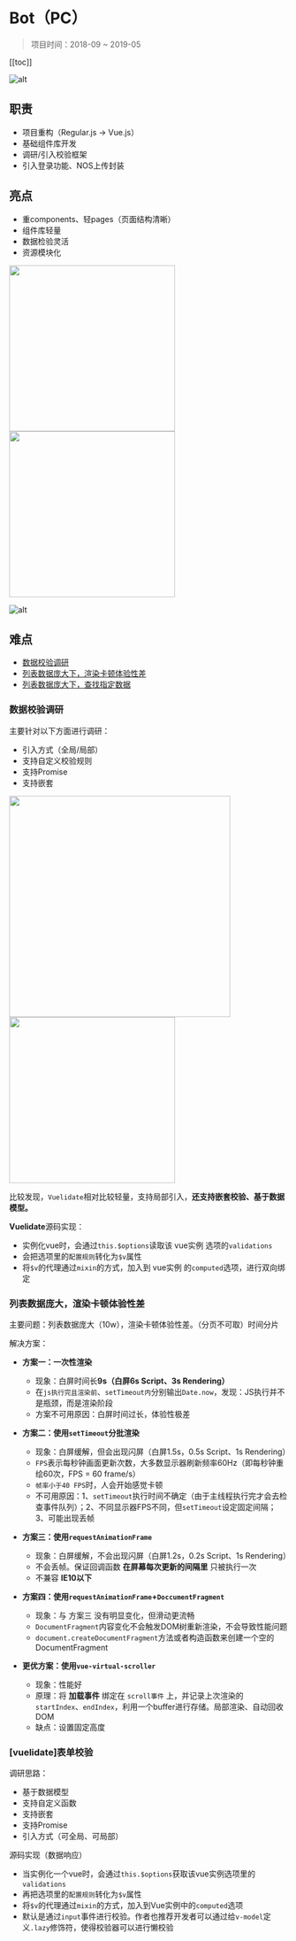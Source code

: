 # Bot（PC）
> 项目时间：2018-09 ~ 2019-05

[[toc]]

![alt](./img/img-5.png)

## 职责
 - 项目重构（Regular.js -> Vue.js）
 - 基础组件库开发
 - 调研/引入校验框架
 - 引入登录功能、NOS上传封装

## 亮点
 - 重components、轻pages（页面结构清晰）
 - 组件库轻量
 - 数据检验灵活
 - 资源模块化

<img src="./img/img-1.png" width="300">

<img src="./img/img-2.png" width="300">

![alt](./img/img-3.png)

## 难点
 - [数据校验调研](#数据校验调研)
 - [列表数据庞大下，渲染卡顿体验性差](#列表数据庞大，渲染卡顿体验性差)
 - [列表数据庞大下，查找指定数据](#列表数据庞大，查找指定数据)

### 数据校验调研
主要针对以下方面进行调研：
 - 引入方式（全局/局部）
 - 支持自定义校验规则
 - 支持Promise
 - 支持嵌套

<img src="./img/img-13.png" width="400px" />
<img src="./img/img-12.png" width="300px" />

比较发现，`Vuelidate`相对比较轻量，支持局部引入，**还支持嵌套校验、基于数据模型。**

**Vuelidate**源码实现：
 - 实例化vue时，会通过`this.$options`读取该 vue实例 选项的`validations`
 - 会把选项里的`配置规则`转化为`$v`属性
 - 将`$v`的代理通过`mixin`的方式，加入到 vue实例 的`computed`选项，进行双向绑定


### 列表数据庞大，渲染卡顿体验性差
主要问题：列表数据庞大（10w），渲染卡顿体验性差。（分页不可取）时间分片

解决方案：
 - **方案一：一次性渲染**
    - 现象：白屏时间长**9s（白屏6s Script、3s Rendering）**
    - 在`js执行完且渲染前`、`setTimeout内`分别输出`Date.now`，发现：JS执行并不是瓶颈，而是渲染阶段
    - 方案不可用原因：白屏时间过长，体验性极差

 - **方案二：使用`setTimeout`分批渲染**
    - 现象：白屏缓解，但会出现闪屏（白屏1.5s，0.5s Script、1s Rendering）
    - `FPS`表示每秒钟画面更新次数，大多数显示器刷新频率60Hz（即每秒钟重绘60次，FPS = 60 frame/s）
    - `帧率小于40 FPS`时，人会开始感觉卡顿
    - 不可用原因：1、`setTimeout`执行时间不确定（由于主线程执行完才会去检查事件队列）；2、不同显示器FPS不同，但`setTimeout`设定固定间隔；3、可能出现丢帧

 - **方案三：使用`requestAnimationFrame`**
    - 现象：白屏缓解，不会出现闪屏（白屏1.2s，0.2s Script、1s Rendering）
    - 不会丢帧。保证回调函数 **在屏幕每次更新的间隔里** 只被执行一次
    - 不兼容 **IE10以下**

 - **方案四：使用`requestAnimationFrame`+`DoccumentFragment`**
    - 现象：与 方案三 没有明显变化，但滑动更流畅
    - `DocumentFragment`内容变化不会触发DOM树重新渲染，不会导致性能问题
    - `document.createDocumentFragment`方法或者构造函数来创建一个空的DocumentFragment
 
 - **更优方案：使用`vue-virtual-scroller`**
    - 现象：性能好
    - 原理：将 **加载事件** 绑定在 `scroll事件` 上，并记录上次渲染的`startIndex`、`endIndex`，利用一个buffer进行存储。局部渲染、自动回收DOM
    - 缺点：设置固定高度

<!-- 
#### 列表数据庞大下，查找指定数据
主要问题：列表数据庞大（10w），根据关键字（实体词）精确查找数据（同义词）

解决方案：
 - **方案一**：后端查找，接口返回
    - 增加http请求
    - 
 - **方案一：for、while、forEach循环**
    - 根据关键字，进行for循环（while差不多）
    - forEach性能更差
    - 时间复杂度：`O(n)`
 - **方案三**：哈希查找
    - 在首次读取时，顺带放入js实现的哈希表中存储
    - 下次直接key-value形式读取
    - 时间复杂度：`O(1)`
![alt](./img/img-11.png)

```js
// 数据结构：
// const entityList = [
//     {
//         entity : '番茄',
//         similarity : '西红柿、圣女果'
//     },
//     {
//         entity : '土豆',
//         similarity : '马铃薯、薯仔'
//     }
// ];

function Hashtable() {
    this._hashValue = {};
}

Hashtable.prototype.add = function (inputArray) { //处理接口数据
    for(let i = 0; i < inputArray.length; i++) {
      this._hashValue[inputArray[i]['key']] = inputArray[i]['value'];
    }
    return this._hashValue;
}


Hashtable.prototype.get = function (key) { //根据id获得src
    if(typeof key === 'string' && this._hashValue[key]) {
        return this._hashValue[key];
    }
}

const createHash = new Hashtable();

createHash.add(picArray);
console.log(createHash._hashValue);
console.log(createHash.get('123')); // hhh
``` -->

### [vuelidate]表单校验
调研思路：
  - 基于数据模型
  - 支持自定义函数
  - 支持嵌套
  - 支持Promise
  - 引入方式（可全局、可局部）
 
源码实现（数据响应）
  - 当实例化一个vue时，会通过`this.$options`获取该vue实例选项里的`validations`
  - 再把选项里的`配置规则`转化为`$v`属性
  - 将`$v`的代理通过`mixin`的方式，加入到Vue实例中的`computed`选项
  - 默认是通过`input`事件进行校验。作者也推荐开发者可以通过给`v-model`定义`.lazy`修饰符，使得校验器可以进行懒校验
 

